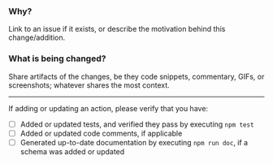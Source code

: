 ### Why?

Link to an issue if it exists, or describe the motivation behind this change/addition.

<!--
Adding "Closes #123" to a pull request description will automatically close the issue once the pull request is merged into the `main` branch.
-->

### What is being changed?

Share artifacts of the changes, be they code snippets, commentary, GIFs, or screenshots; whatever shares the most context.

---

If adding or updating an action, please verify that you have:
- [ ] Added or updated tests, and verified they pass by executing `npm test`
- [ ] Added or updated code comments, if applicable
- [ ] Generated up-to-date documentation by executing `npm run doc`, if a schema was added or updated
